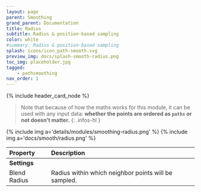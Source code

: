 ```yaml
---
layout: page
parent: Smoothing
grand_parent: Documentation
title: Radius
subtitle: Radius & position-based sampling
color: white
#summary: Radius & position-based sampling
splash: icons/icon_path-smooth.svg
preview_img: docs/splash-smooth-radius.png
toc_img: placeholder.jpg
tagged: 
    - pathsmoothing
nav_order: 1
---
```


{% include header_card_node %}


> Note that because of how the maths works for this module, it can be used with any input data: **whether the points are ordered as `paths` or not doesn't matter.**
{: .infos-hl }

{% include img a='details/modules/smoothing-radius.png' %} 
{% include img a='docs/smooth/radius.png' %} 

| Property       | Description          |
|:-------------|:------------------|
|**Settings**||
| Blend Radius           | Radius within which neighbor points will be sampled. |

